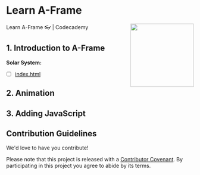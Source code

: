 # Learn A-Frame

<a href="https://www.codecademy.com" target="_blank"><img src="https://github.com/Codecademy/learn-cpp/blob/master/logo.png" align="right" width=170;></a>

Learn A-Frame 👓 | Codecademy

## 1. Introduction to A-Frame ##

**Solar System:**

- [ ] [index.html](/introduction/index.html)

## 2. Animation ##

## 3. Adding JavaScript ##

## Contribution Guidelines

We'd love to have you contribute! 

Please note that this project is released with a [Contributor Covenant](https://www.contributor-covenant.org).
By participating in this project you agree to abide by its terms.
